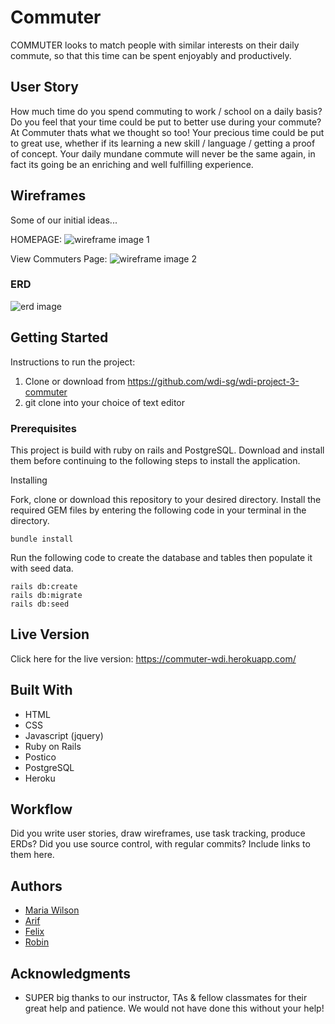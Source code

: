 
# Commuter

COMMUTER looks to match people with similar interests on their daily commute, so that this time can be spent enjoyably and productively.

## User Story
How much time do you spend commuting to work / school on a daily basis?
Do you feel that your time could be put to better use during your commute?
At Commuter thats what we thought so too!
Your precious time could be put to great use, whether if its learning a new skill / language / getting a proof of concept.
Your daily mundane commute will never be the same again, in fact its going be an enriching and well fulfilling experience.

## Wireframes
Some of our initial ideas...

HOMEPAGE:
![wireframe image 1](http://i.imgur.com/zw636yB.png)

View Commuters Page:
![wireframe image 2](http://i.imgur.com/IxY8aTj.png)

### ERD
![erd image](http://i.imgur.com/mRDlY6L.png)

## Getting Started

Instructions to run the project:
1. Clone or download from https://github.com/wdi-sg/wdi-project-3-commuter
2. git clone into your choice of text editor

### Prerequisites

This project is build with ruby on rails and PostgreSQL. Download and install them before continuing to the following steps to install the application.

Installing

Fork, clone or download this repository to your desired directory. Install the required GEM files by entering the following code in your terminal in the directory.

```
bundle install
```
Run the following code to create the database and tables then populate it with seed data.
```
rails db:create
rails db:migrate
rails db:seed
```

## Live Version

Click here for the live version: https://commuter-wdi.herokuapp.com/

## Built With

- HTML
- CSS
- Javascript (jquery)
- Ruby on Rails
- Postico
- PostgreSQL
- Heroku


## Workflow

Did you write user stories, draw wireframes, use task tracking, produce ERDs? Did you use source control, with regular commits? Include links to them here.

## Authors

- [Maria Wilson](https://github.com/hexhex23)
- [Arif](https://github.com/ayepRahman)
- [Felix](https://github.com/Pegasolta)
- [Robin](https://github.com/cwxr)


## Acknowledgments

* SUPER big thanks to our instructor, TAs & fellow classmates for their great help and patience. We would not have done this without your help!
